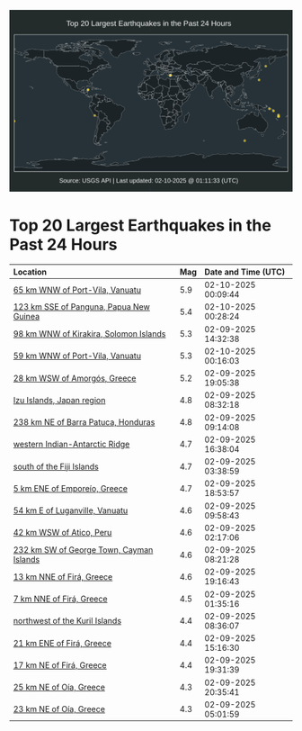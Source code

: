 ![Map](./map.png)

# Top 20 Largest Earthquakes in the Past 24 Hours

| Location | Mag | Date and Time (UTC) |
|:---|:---|:---|
| [65 km WNW of Port-Vila, Vanuatu](https://earthquake.usgs.gov/earthquakes/eventpage/us7000pcjx) | 5.9 | 02-10-2025 00:09:44 |
| [123 km SSE of Panguna, Papua New Guinea](https://earthquake.usgs.gov/earthquakes/eventpage/us7000pck3) | 5.4 | 02-10-2025 00:28:24 |
| [98 km WNW of Kirakira, Solomon Islands](https://earthquake.usgs.gov/earthquakes/eventpage/us7000pche) | 5.3 | 02-09-2025 14:32:38 |
| [59 km WNW of Port-Vila, Vanuatu](https://earthquake.usgs.gov/earthquakes/eventpage/us7000pck0) | 5.3 | 02-10-2025 00:16:03 |
| [28 km WSW of Amorgós, Greece](https://earthquake.usgs.gov/earthquakes/eventpage/us7000pcih) | 5.2 | 02-09-2025 19:05:38 |
| [Izu Islands, Japan region](https://earthquake.usgs.gov/earthquakes/eventpage/us7000pcgk) | 4.8 | 02-09-2025 08:32:18 |
| [238 km NE of Barra Patuca, Honduras](https://earthquake.usgs.gov/earthquakes/eventpage/us7000pcgn) | 4.8 | 02-09-2025 09:14:08 |
| [western Indian-Antarctic Ridge](https://earthquake.usgs.gov/earthquakes/eventpage/us7000pchw) | 4.7 | 02-09-2025 16:38:04 |
| [south of the Fiji Islands](https://earthquake.usgs.gov/earthquakes/eventpage/us7000pcf1) | 4.7 | 02-09-2025 03:38:59 |
| [5 km ENE of Emporeío, Greece](https://earthquake.usgs.gov/earthquakes/eventpage/us7000pcid) | 4.7 | 02-09-2025 18:53:57 |
| [54 km E of Luganville, Vanuatu](https://earthquake.usgs.gov/earthquakes/eventpage/us7000pcgw) | 4.6 | 02-09-2025 09:58:43 |
| [42 km WSW of Atico, Peru](https://earthquake.usgs.gov/earthquakes/eventpage/us7000pcec) | 4.6 | 02-09-2025 02:17:06 |
| [232 km SW of George Town, Cayman Islands](https://earthquake.usgs.gov/earthquakes/eventpage/us7000pcgc) | 4.6 | 02-09-2025 08:21:28 |
| [13 km NNE of Firá, Greece](https://earthquake.usgs.gov/earthquakes/eventpage/us7000pcij) | 4.6 | 02-09-2025 19:16:43 |
| [7 km NNE of Firá, Greece](https://earthquake.usgs.gov/earthquakes/eventpage/us7000pce5) | 4.5 | 02-09-2025 01:35:16 |
| [northwest of the Kuril Islands](https://earthquake.usgs.gov/earthquakes/eventpage/us7000pcgj) | 4.4 | 02-09-2025 08:36:07 |
| [21 km ENE of Firá, Greece](https://earthquake.usgs.gov/earthquakes/eventpage/us7000pchj) | 4.4 | 02-09-2025 15:16:30 |
| [17 km NE of Firá, Greece](https://earthquake.usgs.gov/earthquakes/eventpage/us7000pcip) | 4.4 | 02-09-2025 19:31:39 |
| [25 km NE of Oía, Greece](https://earthquake.usgs.gov/earthquakes/eventpage/us7000pcj8) | 4.3 | 02-09-2025 20:35:41 |
| [23 km NE of Oía, Greece](https://earthquake.usgs.gov/earthquakes/eventpage/us7000pcfe) | 4.3 | 02-09-2025 05:01:59 |
